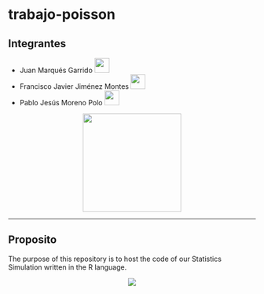 # trabajo-poisson
## Integrantes
- Juan Marqués Garrido <img src="https://emoji.gg/assets/emoji/4610_Peepo_happy.png" width="30"/>
- Francisco Javier Jiménez Montes <img src="https://emoji.gg/assets/emoji/4610_Peepo_happy.png" width="30"/>
- Pablo Jesús Moreno Polo <img src="https://emoji.gg/assets/emoji/4610_Peepo_happy.png" width="30"/>
<p align = "center">
    <img src="https://c.tenor.com/iZ-UxW5tLMcAAAAC/spin-pepe.gif" width="200">
</p>

---
## Proposito
The purpose of this repository is to host the code of our Statistics Simulation written in the R language.

<p align = "center">
    <img src = "https://sonuprabhu.files.wordpress.com/2016/09/logo-r.png">
</p>
